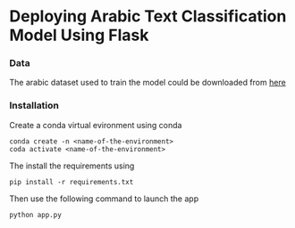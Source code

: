 # Deploying Arabic Text Classification Model Using Flask


### Data

The arabic dataset used to train the model could be downloaded from [here](https://www.kaggle.com/datasets/saurabhshahane/arabic-classification/code)


### Installation

Create a conda virtual evironment using conda

```
conda create -n <name-of-the-environment>
coda activate <name-of-the-environment>
```

The install the requirements using

```
pip install -r requirements.txt
```

Then use the following command to launch the app

```
python app.py
```






